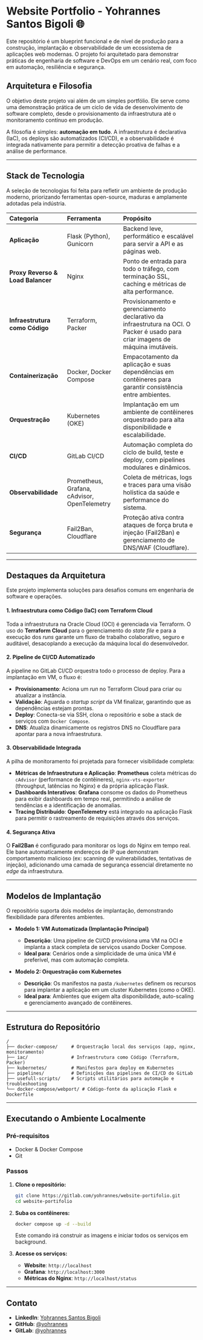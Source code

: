 # Website Portfolio - Yohrannes Santos Bigoli 🌐

Este repositório é um blueprint funcional e de nível de produção para a construção, implantação e observabilidade de um ecossistema de aplicações web modernas. O projeto foi arquitetado para demonstrar práticas de engenharia de software e DevOps em um cenário real, com foco em automação, resiliência e segurança.

## Arquitetura e Filosofia

O objetivo deste projeto vai além de um simples portfólio. Ele serve como uma demonstração prática de um ciclo de vida de desenvolvimento de software completo, desde o provisionamento da infraestrutura até o monitoramento contínuo em produção.

A filosofia é simples: **automação em tudo**. A infraestrutura é declarativa (IaC), os deploys são automatizados (CI/CD), e a observabilidade é integrada nativamente para permitir a detecção proativa de falhas e a análise de performance.

---

## Stack de Tecnologia

A seleção de tecnologias foi feita para refletir um ambiente de produção moderno, priorizando ferramentas open-source, maduras e amplamente adotadas pela indústria.

| Categoria | Ferramenta | Propósito |
| :--- | :--- | :--- |
| **Aplicação** | Flask (Python), Gunicorn | Backend leve, performático e escalável para servir a API e as páginas web. |
| **Proxy Reverso & Load Balancer** | Nginx | Ponto de entrada para todo o tráfego, com terminação SSL, caching e métricas de alta performance. |
| **Infraestrutura como Código** | Terraform, Packer | Provisionamento e gerenciamento declarativo da infraestrutura na OCI. O Packer é usado para criar imagens de máquina imutáveis. |
| **Containerização** | Docker, Docker Compose | Empacotamento da aplicação e suas dependências em contêineres para garantir consistência entre ambientes. |
| **Orquestração** | Kubernetes (OKE) | Implantação em um ambiente de contêineres orquestrado para alta disponibilidade e escalabilidade. |
| **CI/CD** | GitLab CI/CD | Automação completa do ciclo de build, teste e deploy, com pipelines modulares e dinâmicos. |
| **Observabilidade** | Prometheus, Grafana, cAdvisor, OpenTelemetry | Coleta de métricas, logs e traces para uma visão holística da saúde e performance do sistema. |
| **Segurança** | Fail2Ban, Cloudflare | Proteção ativa contra ataques de força bruta e injeção (Fail2Ban) e gerenciamento de DNS/WAF (Cloudflare). |

---

## Destaques da Arquitetura

Este projeto implementa soluções para desafios comuns em engenharia de software e operações.

#### 1. **Infraestrutura como Código (IaC) com Terraform Cloud**
Toda a infraestrutura na Oracle Cloud (OCI) é gerenciada via Terraform. O uso do **Terraform Cloud** para o gerenciamento do *state file* e para a execução dos *runs* garante um fluxo de trabalho colaborativo, seguro e auditável, desacoplando a execução da máquina local do desenvolvedor.

#### 2. **Pipeline de CI/CD Automatizado**
A pipeline no GitLab CI/CD orquestra todo o processo de deploy. Para a implantação em VM, o fluxo é:
- **Provisionamento**: Aciona um *run* no Terraform Cloud para criar ou atualizar a instância.
- **Validação**: Aguarda o *startup script* da VM finalizar, garantindo que as dependências estejam prontas.
- **Deploy**: Conecta-se via SSH, clona o repositório e sobe a stack de serviços com `Docker Compose`.
- **DNS**: Atualiza dinamicamente os registros DNS no Cloudflare para apontar para a nova infraestrutura.

#### 3. **Observabilidade Integrada**
A pilha de monitoramento foi projetada para fornecer visibilidade completa:
- **Métricas de Infraestrutura e Aplicação**: **Prometheus** coleta métricas do `cAdvisor` (performance de contêineres), `nginx-vts-exporter` (throughput, latências no Nginx) e da própria aplicação Flask.
- **Dashboards Interativos**: **Grafana** consome os dados do Prometheus para exibir dashboards em tempo real, permitindo a análise de tendências e a identificação de anomalias.
- **Tracing Distribuído**: **OpenTelemetry** está integrado na aplicação Flask para permitir o rastreamento de requisições através dos serviços.

#### 4. **Segurança Ativa**
O **Fail2Ban** é configurado para monitorar os logs do Nginx em tempo real. Ele bane automaticamente endereços de IP que demonstram comportamento malicioso (ex: scanning de vulnerabilidades, tentativas de injeção), adicionando uma camada de segurança essencial diretamente no *edge* da infraestrutura.

---

## Modelos de Implantação

O repositório suporta dois modelos de implantação, demonstrando flexibilidade para diferentes ambientes.

- **Modelo 1: VM Automatizada (Implantação Principal)**
  - **Descrição**: Uma pipeline de CI/CD provisiona uma VM na OCI e implanta a stack completa de serviços usando Docker Compose.
  - **Ideal para**: Cenários onde a simplicidade de uma única VM é preferível, mas com automação completa.

- **Modelo 2: Orquestração com Kubernetes**
  - **Descrição**: Os manifestos na pasta `/kubernetes` definem os recursos para implantar a aplicação em um cluster Kubernetes (como o OKE).
  - **Ideal para**: Ambientes que exigem alta disponibilidade, auto-scaling e gerenciamento avançado de contêineres.

---

## Estrutura do Repositório

```
/
├── docker-compose/     # Orquestração local dos serviços (app, nginx, monitoramento)
├── iac/                # Infraestrutura como Código (Terraform, Packer)
├── kubernetes/         # Manifestos para deploy em Kubernetes
├── pipelines/          # Definições das pipelines de CI/CD do GitLab
├── usefull-scripts/    # Scripts utilitários para automação e troubleshooting
└── docker-compose/webport/ # Código-fonte da aplicação Flask e Dockerfile
```

---

## Executando o Ambiente Localmente

### Pré-requisitos
- Docker & Docker Compose
- Git

### Passos
1.  **Clone o repositório:**
    ```bash
    git clone https://gitlab.com/yohrannes/website-portifolio.git
    cd website-portifolio
    ```

2.  **Suba os contêineres:**
    ```bash
    docker compose up -d --build
    ```
    Este comando irá construir as imagens e iniciar todos os serviços em background.

3.  **Acesse os serviços:**
    - **Website**: `http://localhost`
    - **Grafana**: `http://localhost:3000`
    - **Métricas do Nginx**: `http://localhost/status`

---

## Contato

- **LinkedIn**: [Yohrannes Santos Bigoli](https://www.linkedin.com/in/yohrannes)
- **GitHub**: [@yohrannes](https://github.com/yohrannes)
- **GitLab**: [@yohrannes](https://gitlab.com/yohrannes)
